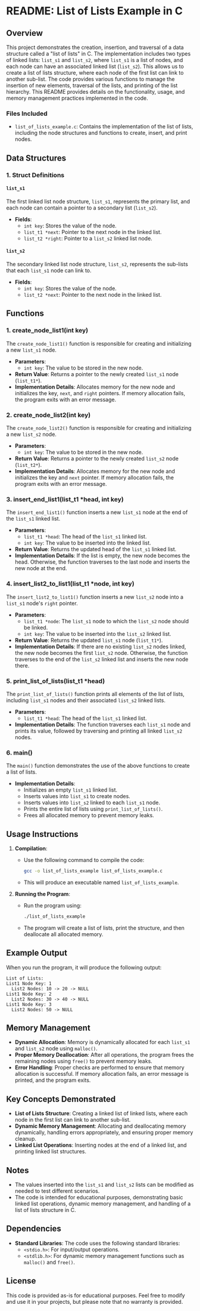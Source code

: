 # README: List of Lists Example in C

## Overview

This project demonstrates the creation, insertion, and traversal of a data structure called a "list of lists" in C. The implementation includes two types of linked lists: `list_s1` and `list_s2`, where `list_s1` is a list of nodes, and each node can have an associated linked list (`list_s2`). This allows us to create a list of lists structure, where each node of the first list can link to another sub-list. The code provides various functions to manage the insertion of new elements, traversal of the lists, and printing of the list hierarchy. This README provides details on the functionality, usage, and memory management practices implemented in the code.

### Files Included

- `list_of_lists_example.c`: Contains the implementation of the list of lists, including the node structures and functions to create, insert, and print nodes.

## Data Structures

### 1. Struct Definitions

#### `list_s1`
The first linked list node structure, `list_s1`, represents the primary list, and each node can contain a pointer to a secondary list (`list_s2`).
- **Fields**:
  - `int key`: Stores the value of the node.
  - `list_t1 *next`: Pointer to the next node in the linked list.
  - `list_t2 *right`: Pointer to a `list_s2` linked list node.

#### `list_s2`
The secondary linked list node structure, `list_s2`, represents the sub-lists that each `list_s1` node can link to.
- **Fields**:
  - `int key`: Stores the value of the node.
  - `list_t2 *next`: Pointer to the next node in the linked list.

## Functions

### 1. create_node_list1(int key)

The `create_node_list1()` function is responsible for creating and initializing a new `list_s1` node.
- **Parameters**:
  - `int key`: The value to be stored in the new node.
- **Return Value**: Returns a pointer to the newly created `list_s1` node (`list_t1*`).
- **Implementation Details**: Allocates memory for the new node and initializes the key, `next`, and `right` pointers. If memory allocation fails, the program exits with an error message.

### 2. create_node_list2(int key)

The `create_node_list2()` function is responsible for creating and initializing a new `list_s2` node.
- **Parameters**:
  - `int key`: The value to be stored in the new node.
- **Return Value**: Returns a pointer to the newly created `list_s2` node (`list_t2*`).
- **Implementation Details**: Allocates memory for the new node and initializes the key and `next` pointer. If memory allocation fails, the program exits with an error message.

### 3. insert_end_list1(list_t1 *head, int key)

The `insert_end_list1()` function inserts a new `list_s1` node at the end of the `list_s1` linked list.
- **Parameters**:
  - `list_t1 *head`: The head of the `list_s1` linked list.
  - `int key`: The value to be inserted into the linked list.
- **Return Value**: Returns the updated head of the `list_s1` linked list.
- **Implementation Details**: If the list is empty, the new node becomes the head. Otherwise, the function traverses to the last node and inserts the new node at the end.

### 4. insert_list2_to_list1(list_t1 *node, int key)

The `insert_list2_to_list1()` function inserts a new `list_s2` node into a `list_s1` node's `right` pointer.
- **Parameters**:
  - `list_t1 *node`: The `list_s1` node to which the `list_s2` node should be linked.
  - `int key`: The value to be inserted into the `list_s2` linked list.
- **Return Value**: Returns the updated `list_s1` node (`list_t1*`).
- **Implementation Details**: If there are no existing `list_s2` nodes linked, the new node becomes the first `list_s2` node. Otherwise, the function traverses to the end of the `list_s2` linked list and inserts the new node there.

### 5. print_list_of_lists(list_t1 *head)

The `print_list_of_lists()` function prints all elements of the list of lists, including `list_s1` nodes and their associated `list_s2` linked lists.
- **Parameters**:
  - `list_t1 *head`: The head of the `list_s1` linked list.
- **Implementation Details**: The function traverses each `list_s1` node and prints its value, followed by traversing and printing all linked `list_s2` nodes.

### 6. main()

The `main()` function demonstrates the use of the above functions to create a list of lists.
- **Implementation Details**:
  - Initializes an empty `list_s1` linked list.
  - Inserts values into `list_s1` to create nodes.
  - Inserts values into `list_s2` linked to each `list_s1` node.
  - Prints the entire list of lists using `print_list_of_lists()`.
  - Frees all allocated memory to prevent memory leaks.

## Usage Instructions

1. **Compilation**:
   - Use the following command to compile the code:
     ```sh
     gcc -o list_of_lists_example list_of_lists_example.c
     ```
   - This will produce an executable named `list_of_lists_example`.

2. **Running the Program**:
   - Run the program using:
     ```sh
     ./list_of_lists_example
     ```
   - The program will create a list of lists, print the structure, and then deallocate all allocated memory.

## Example Output

When you run the program, it will produce the following output:

```
List of Lists:
List1 Node Key: 1
  List2 Nodes: 10 -> 20 -> NULL
List1 Node Key: 2
  List2 Nodes: 30 -> 40 -> NULL
List1 Node Key: 3
  List2 Nodes: 50 -> NULL
```

## Memory Management

- **Dynamic Allocation**: Memory is dynamically allocated for each `list_s1` and `list_s2` node using `malloc()`.
- **Proper Memory Deallocation**: After all operations, the program frees the remaining nodes using `free()` to prevent memory leaks.
- **Error Handling**: Proper checks are performed to ensure that memory allocation is successful. If memory allocation fails, an error message is printed, and the program exits.

## Key Concepts Demonstrated

- **List of Lists Structure**: Creating a linked list of linked lists, where each node in the first list can link to another sub-list.
- **Dynamic Memory Management**: Allocating and deallocating memory dynamically, handling errors appropriately, and ensuring proper memory cleanup.
- **Linked List Operations**: Inserting nodes at the end of a linked list, and printing linked list structures.

## Notes

- The values inserted into the `list_s1` and `list_s2` lists can be modified as needed to test different scenarios.
- The code is intended for educational purposes, demonstrating basic linked list operations, dynamic memory management, and handling of a list of lists structure in C.

## Dependencies

- **Standard Libraries**: The code uses the following standard libraries:
  - `<stdio.h>`: For input/output operations.
  - `<stdlib.h>`: For dynamic memory management functions such as `malloc()` and `free()`.

## License

This code is provided as-is for educational purposes. Feel free to modify and use it in your projects, but please note that no warranty is provided.

